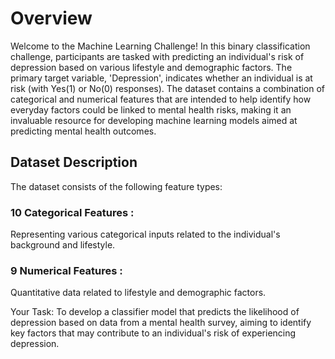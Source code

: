 # Overview

Welcome to the Machine Learning Challenge! In this binary classification challenge, participants are tasked with predicting an individual's risk of depression based on various lifestyle and demographic factors. The primary target variable, 'Depression', indicates whether an individual is at risk (with Yes(1) or No(0) responses). The dataset contains a combination of categorical and numerical features that are intended to help identify how everyday factors could be linked to mental health risks, making it an invaluable resource for developing machine learning models aimed at predicting mental health outcomes.

## Dataset Description
The dataset consists of the following feature types:

### 10 Categorical Features :
Representing various categorical inputs related to the individual's background and lifestyle.
### 9 Numerical Features : 
Quantitative data related to lifestyle and demographic factors.


Your Task: To develop a classifier model that predicts the likelihood of depression based on data from a mental health survey, aiming to identify key factors that may contribute to an individual's risk of experiencing depression.
